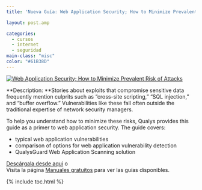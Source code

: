 ```yaml
---
title: 'Nueva Guía: Web Application Security; How to Minimize Prevalent Risk of Attacks'

layout: post.amp

categories:
  - cursos
  - internet
  - seguridad
main-class: "misc"
color: "#61B38D"
---
```

[![Web Application Security; How to Minimize Prevalent Risk of Attacks][1]][2]  


**Description: **Stories about exploits that compromise sensitive data frequently mention culprits such as &#8220;cross-site scripting,&#8221; &#8220;SQL injection,&#8221; and &#8220;buffer overflow.&#8221; Vulnerabilities like these fall often outside the traditional expertise of network security managers.

To help you understand how to minimize these risks, Qualys provides this guide as a primer to web application security. The guide covers:

  * typical web application vulnerabilities
  * comparison of options for web application vulnerability detection
  * QualysGuard Web Application Scanning solution

[Descárgala desde aqui][2] o  
Visita la página [Manuales gratuitos][3] para ver las guías disponibles.



 [1]: https://lh5.googleusercontent.com/-4W0jWyPhnBw/Tsbi4Z9x9SI/AAAAAAAABy8/RjHQ0Zgh2VQ/s150/w_qa26c.gif "Web Application Security; How to Minimize Prevalent Risk of Attacks"
 [2]: http://elbauldelprogramador.tradepub.com/c/pubRD.mpl?sr=oc&_t=oc:&pc=w_qa26/prgm.cgi
 [3]: http://bashyc.blogspot.com/p/guias-gratuitas.html

{% include toc.html %}
